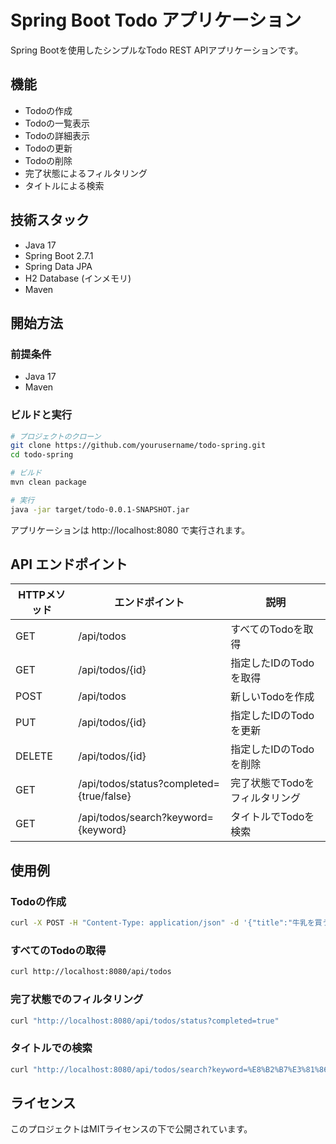 # Spring Boot Todo アプリケーション

Spring Bootを使用したシンプルなTodo REST APIアプリケーションです。

## 機能

- Todoの作成
- Todoの一覧表示
- Todoの詳細表示
- Todoの更新
- Todoの削除
- 完了状態によるフィルタリング
- タイトルによる検索

## 技術スタック

- Java 17
- Spring Boot 2.7.1
- Spring Data JPA
- H2 Database (インメモリ)
- Maven

## 開始方法

### 前提条件

- Java 17
- Maven

### ビルドと実行

```bash
# プロジェクトのクローン
git clone https://github.com/yourusername/todo-spring.git
cd todo-spring

# ビルド
mvn clean package

# 実行
java -jar target/todo-0.0.1-SNAPSHOT.jar
```

アプリケーションは http://localhost:8080 で実行されます。

## API エンドポイント

| HTTPメソッド | エンドポイント | 説明 |
|------------|--------------|------|
| GET | /api/todos | すべてのTodoを取得 |
| GET | /api/todos/{id} | 指定したIDのTodoを取得 |
| POST | /api/todos | 新しいTodoを作成 |
| PUT | /api/todos/{id} | 指定したIDのTodoを更新 |
| DELETE | /api/todos/{id} | 指定したIDのTodoを削除 |
| GET | /api/todos/status?completed={true/false} | 完了状態でTodoをフィルタリング |
| GET | /api/todos/search?keyword={keyword} | タイトルでTodoを検索 |

## 使用例

### Todoの作成

```bash
curl -X POST -H "Content-Type: application/json" -d '{"title":"牛乳を買う", "description":"スーパーで牛乳を買う"}' http://localhost:8080/api/todos
```

### すべてのTodoの取得

```bash
curl http://localhost:8080/api/todos
```

### 完了状態でのフィルタリング

```bash
curl "http://localhost:8080/api/todos/status?completed=true"
```

### タイトルでの検索

```bash
curl "http://localhost:8080/api/todos/search?keyword=%E8%B2%B7%E3%81%86"
```

## ライセンス

このプロジェクトはMITライセンスの下で公開されています。 
